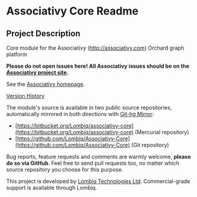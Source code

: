 # Associativy Core Readme



## Project Description

Core module for the Associativy (http://associativy.com) Orchard graph platform

**Please do not open issues here! All Associativy issues should be on the [Associativy project site](https://github.com/Lombiq/Associativy).**

See the [Associativy homepage](http://associativy.com/).

[Version History](Docs/VersionHistory.md)

The module's source is available in two public source repositories, automatically mirrored in both directions with [Git-hg Mirror](https://githgmirror.com):

- [https://bitbucket.org/Lombiq/associativy-core](https://bitbucket.org/Lombiq/associativy-core) (Mercurial repository)
- [https://github.com/Lombiq/Associativy-Core](https://github.com/Lombiq/Associativy-Core) (Git repository)

Bug reports, feature requests and comments are warmly welcome, **please do so via GitHub**.
Feel free to send pull requests too, no matter which source repository you choose for this purpose.

This project is developed by [Lombiq Technologies Ltd](http://lombiq.com/). Commercial-grade support is available through Lombiq.
